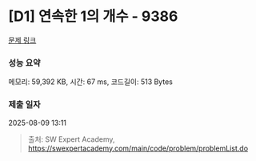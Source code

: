 # [D1] 연속한 1의 개수 - 9386 

[문제 링크](https://swexpertacademy.com/main/code/problem/problemDetail.do?contestProbId=AXALDUIq97oDFASI) 

### 성능 요약

메모리: 59,392 KB, 시간: 67 ms, 코드길이: 513 Bytes

### 제출 일자

2025-08-09 13:11



> 출처: SW Expert Academy, https://swexpertacademy.com/main/code/problem/problemList.do
